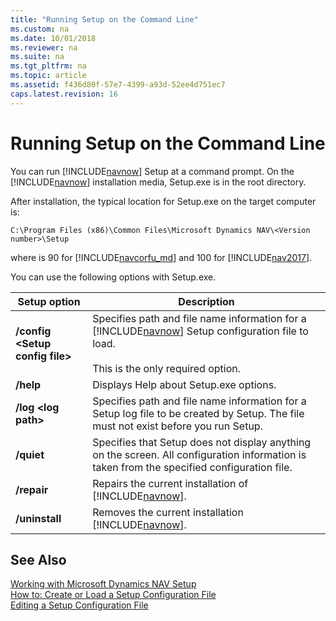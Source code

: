 ```yaml
---
title: "Running Setup on the Command Line"
ms.custom: na
ms.date: 10/01/2018
ms.reviewer: na
ms.suite: na
ms.tgt_pltfrm: na
ms.topic: article
ms.assetid: f436d80f-57e7-4399-a93d-52ee4d751ec7
caps.latest.revision: 16
---
```

# Running Setup on the Command Line
You can run [!INCLUDE[navnow](includes/navnow_md.md)] Setup at a command prompt. On the [!INCLUDE[navnow](includes/navnow_md.md)] installation media, Setup.exe is in the root directory.  
  
 After installation, the typical location for Setup.exe on the target computer is:  
  
```  
C:\Program Files (x86)\Common Files\Microsoft Dynamics NAV\<Version number>\Setup  
```  
where <Version number> is 90 for [!INCLUDE[navcorfu_md](includes/navcorfu_md.md)] and 100 for [!INCLUDE[nav2017](includes/nav2017.md)].
 
 You can use the following options with Setup.exe.  
  
|Setup option|Description|  
|------------------|-----------------|  
|**/config \<Setup config file>**|Specifies path and file name information for a [!INCLUDE[navnow](includes/navnow_md.md)] Setup configuration file to load.<br /><br /> This is the only required option.|  
|**/help**|Displays Help about Setup.exe options.|  
|**/log \<log path>**|Specifies path and file name information for a Setup log file to be created by Setup. The file must not exist before you run Setup.|  
|**/quiet**|Specifies that Setup does not display anything on the screen. All configuration information is taken from the specified configuration file.|  
|**/repair**|Repairs the current installation of [!INCLUDE[navnow](includes/navnow_md.md)].|  
|**/uninstall**|Removes the current installation [!INCLUDE[navnow](includes/navnow_md.md)].|  
  
## See Also  
 [Working with Microsoft Dynamics NAV Setup](Working-with-Microsoft-Dynamics-NAV-Setup.md)   
 [How to: Create or Load a Setup Configuration File](How-to--Create-or-Load-a-Setup-Configuration-File.md)   
 [Editing a Setup Configuration File](Editing-a-Setup-Configuration-File.md)
